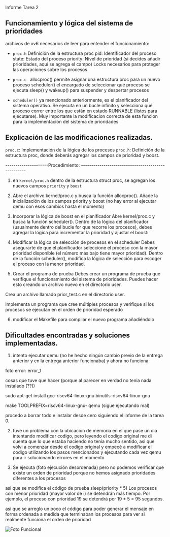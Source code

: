 Informe Tarea 2

## Funcionamiento y lógica del sistema de prioridades

archivos de xv6 necesarios de leer para entender el funcionamiento: 

- ``` proc.h ```
Definición de la estructura proc
pid: Identificador del proceso
state: Estado del proceso
priority: Nivel de prioridad (si decides añadir prioridades, aquí se agrega el campo)
Locks necesarios para proteger las operaciones sobre los procesos

- ```proc.c ```
allocproc() permite asignar una estructura proc para un nuevo proceso
scheduler() el encargado de seleccionar qué proceso se ejecuta 
sleep() y wakeup() para suspender y despertar procesos

- ``` scheduler() ``` ya mencionado anteriormente, es el planificador del sistema operativo. Se ejecuta en un bucle infinito y selecciona qué proceso correr entre los que están en estado RUNNABLE (listos para ejecutarse). Muy importante la modificacion correcta de esta funcion para la implementacion del sistema de prioridades

## Explicación de las modificaciones realizadas.

```proc.c```: Implementación de la lógica de los procesos
```proc.h```: Definición de la estructura proc, donde deberás agregar los campos de prioridad y boost.



---------------------Procedimiento: ---------------------------------------------------

1) en ```kernel/proc.h``` dentro de la estructura struct proc, se agregan los nuevos campos ```priority``` y ```boost```


2) Abre el archivo kernel/proc.c y busca la función allocproc().
Añade la inicialización de los campos priority y boost (no hay error al ejecutar qemu con esos cambios hasta el momento)

3) Incorporar la lógica de boost en el planificador 
Abre kernel/proc.c y busca la función scheduler().
Dentro de la lógica del planificador (usualmente dentro del bucle for que recorre los procesos), debes agregar la lógica para incrementar la prioridad y ajustar el boost:

4) Modificar la lógica de selección de procesos en el scheduler
Debes asegurarte de que el planificador seleccione el proceso con la mayor prioridad disponible (el número más bajo tiene mayor prioridad).
Dentro de la función scheduler(), modifica la lógica de selección para escoger el proceso con la menor prioridad.

5) Crear el programa de prueba
Debes crear un programa de prueba que verifique el funcionamiento del sistema de prioridades. Puedes hacer esto creando un archivo nuevo en el directorio user.

Crea un archivo llamado prior_test.c en el directorio user.

Implementa un programa que cree múltiples procesos y verifique si los procesos se ejecutan en el orden de prioridad esperado

6) modificar el Makefile para compilar el nuevo programa añadiéndolo 

## Dificultades encontradas y soluciones implementadas.


1. intento ejecutar qemu (no he hecho ningún cambio previo de la entrega anterior y en la entrega anterior funcionaba) 
y ahora no funciona

foto error: error_1


cosas que tuve que hacer (porque al parecer en verdad no tenia nada instalado (??))

sudo apt-get install gcc-riscv64-linux-gnu binutils-riscv64-linux-gnu

make TOOLPREFIX=riscv64-linux-gnu- qemu
(sigue ejecutando mal)

procedo a borrar todo e instalar desde cero siguiendo el informe de la tarea 0.

2. tuve un problema con la ubicacion de memoria en el que pase un dia intentando modificar codigo, pero leyendo el codigo original me di cuenta que lo que estaba haciendo no tenia mucho sentido, asi que volvi a comenzar desde el codigo original y empecé a modificar el codigo utilizando los pasos mencionados y ejecutando cada vez qemu para ir solucionando errores en el momento

3. Se ejecuta (foto ejecución desordenada) pero no podemos verificar que existe un orden de prioridad porque no hemos asignado prioridades diferentes a los procesos

asi que se modifica el código de prueba
sleep(priority * 5)
Los procesos con menor prioridad (mayor valor de i) se detendrán más tiempo.
Por ejemplo, el proceso con prioridad 19 se detendrá por 19 * 5 = 95 segundos.

asi que se arreglo un poco el código para poder generar el mensaje en forma ordenada a medida que terminaban los procesos para ver si realmente funciona el orden de prioridad 

![Foto Funcional ](fotos-codigo/ejecucion_exitosa_1.png)

